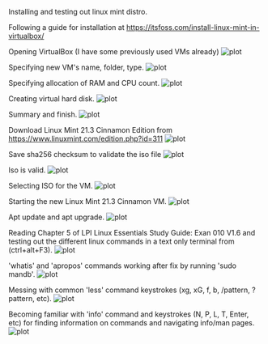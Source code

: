 Installing and testing out linux mint distro.

Following a guide for installation at https://itsfoss.com/install-linux-mint-in-virtualbox/

Opening VirtualBox (I have some previously used VMs already)
![plot](./images/1.png)

Specifying new VM's name, folder, type.
![plot](./images/2.png)

Specifying allocation of RAM and CPU count.
![plot](./images/3.png)

Creating virtual hard disk.
![plot](./images/4.png)

Summary and finish.
![plot](./images/5.png)

Download Linux Mint 21.3 Cinnamon Edition from https://www.linuxmint.com/edition.php?id=311
![plot](./images/6.png)

Save sha256 checksum to validate the iso file
![plot](./images/7.png)

Iso is valid.
![plot](./images/8.png)

Selecting ISO for the VM.
![plot](./images/9.png)

Starting the new Linux Mint 21.3 Cinnamon VM.
![plot](./images/10.png)

Apt update and apt upgrade.
![plot](./images/11.png)

Reading Chapter 5 of LPI Linux Essentials Study Guide: Exan 010 V1.6 and testing out the different linux commands in a text only terminal from (ctrl+alt+F3).
![plot](./images/12.png)

'whatis' and 'apropos' commands working after fix by running 'sudo mandb'.
![plot](./images/13.png)

Messing with common 'less' command keystrokes (xg, xG, f, b, /pattern, ?pattern, etc).
![plot](./images/14.png)

Becoming familiar with 'info' command and keystrokes (N, P, L, T, Enter, etc) for finding information on commands and navigating info/man pages.
![plot](./images/15.png)



